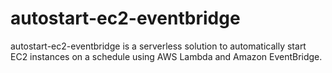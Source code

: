 # autostart-ec2-eventbridge
autostart-ec2-eventbridge is a serverless solution to automatically start EC2 instances on a schedule using AWS Lambda and Amazon EventBridge.
